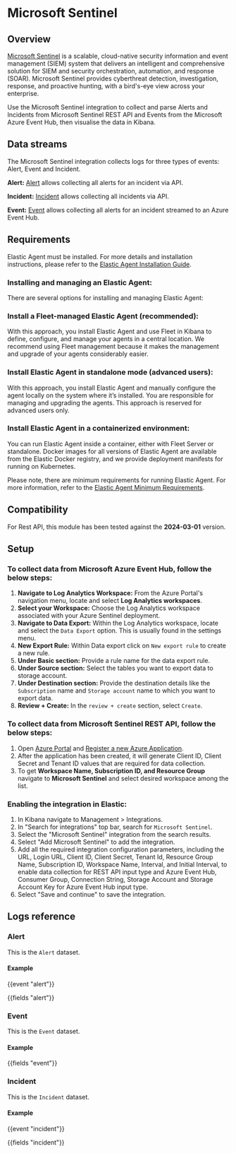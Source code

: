 # Microsoft Sentinel

## Overview

[Microsoft Sentinel](https://learn.microsoft.com/en-us/azure/sentinel/overview?tabs=azure-portal) is a scalable, cloud-native security information and event management (SIEM) system that delivers an intelligent and comprehensive solution for SIEM and security orchestration, automation, and response (SOAR). Microsoft Sentinel provides cyberthreat detection, investigation, response, and proactive hunting, with a bird's-eye view across your enterprise.

Use the Microsoft Sentinel integration to collect and parse Alerts and Incidents from Microsoft Sentinel REST API and Events from the Microsoft Azure Event Hub, then visualise the data in Kibana.

## Data streams

The Microsoft Sentinel integration collects logs for three types of events: Alert, Event and Incident.

**Alert:** [Alert](https://learn.microsoft.com/en-us/rest/api/securityinsights/incidents/list-alerts?view=rest-securityinsights-2024-03-01&tabs=HTTP) allows collecting all alerts for an incident via API.

**Incident:** [Incident](https://learn.microsoft.com/en-us/rest/api/securityinsights/incidents/list?view=rest-securityinsights-2024-03-01&tabs=HTTP) allows collecting all incidents via API.

**Event:** [Event](https://learn.microsoft.com/en-us/azure/sentinel/security-alert-schema) allows collecting all alerts for an incident streamed to an Azure Event Hub.  

## Requirements

Elastic Agent must be installed. For more details and installation instructions, please refer to the [Elastic Agent Installation Guide](https://www.elastic.co/guide/en/fleet/current/elastic-agent-installation.html).

### Installing and managing an Elastic Agent:

There are several options for installing and managing Elastic Agent:

### Install a Fleet-managed Elastic Agent (recommended):

With this approach, you install Elastic Agent and use Fleet in Kibana to define, configure, and manage your agents in a central location. We recommend using Fleet management because it makes the management and upgrade of your agents considerably easier.

### Install Elastic Agent in standalone mode (advanced users):

With this approach, you install Elastic Agent and manually configure the agent locally on the system where it’s installed. You are responsible for managing and upgrading the agents. This approach is reserved for advanced users only.

### Install Elastic Agent in a containerized environment:

You can run Elastic Agent inside a container, either with Fleet Server or standalone. Docker images for all versions of Elastic Agent are available from the Elastic Docker registry, and we provide deployment manifests for running on Kubernetes.

Please note, there are minimum requirements for running Elastic Agent. For more information, refer to the [Elastic Agent Minimum Requirements](https://www.elastic.co/guide/en/fleet/current/elastic-agent-installation.html#elastic-agent-installation-minimum-requirements).

## Compatibility

For Rest API, this module has been tested against the **2024-03-01** version.  

## Setup

### To collect data from Microsoft Azure Event Hub, follow the below steps:  

1. **Navigate to Log Analytics Workspace:** From the Azure Portal's navigation menu, locate and select **Log Analytics workspaces**.
2. **Select your Workspace:** Choose the Log Analytics workspace associated with your Azure Sentinel deployment.
3. **Navigate to Data Export:** Within the Log Analytics workspace, locate and select the `Data Export` option. This is usually found in the settings menu.
4. **New Export Rule:** Within Data export click on `New export rule` to create a new rule.
5. **Under Basic section:** Provide a rule name for the data export rule.
6. **Under Source section:** Select the tables you want to export data to storage account.
7. **Under Destination section:** Provide the destination details like the `Subscription` name and `Storage account` name to which you want to export data.
8. **Review + Create:** In the `review + create` section, select `Create`.

### To collect data from Microsoft Sentinel REST API, follow the below steps:

1. Open [Azure Portal](https://portal.azure.com/) and [Register a new Azure Application](https://learn.microsoft.com/en-us/entra/identity-platform/quickstart-register-app?tabs=certificate).
2. After the application has been created, it will generate Client ID, Client Secret and Tenant ID values that are required for data collection.
3. To get **Workspace Name, Subscription ID, and Resource Group** navigate to **Microsoft Sentinel** and select desired workspace among the list.

### Enabling the integration in Elastic:

1. In Kibana navigate to Management > Integrations.
2. In "Search for integrations" top bar, search for `Microsoft Sentinel`.
3. Select the "Microsoft Sentinel" integration from the search results.
4. Select "Add Microsoft Sentinel" to add the integration.
5. Add all the required integration configuration parameters, including the URL, Login URL, Client ID, Client Secret, Tenant Id, Resource Group Name, Subscription ID, Workspace Name, Interval, and Initial Interval, to enable data collection for REST API input type and Azure Event Hub, Consumer Group, Connection String, Storage Account and Storage Account Key for Azure Event Hub input type.
6. Select "Save and continue" to save the integration.

## Logs reference

### Alert

This is the `Alert` dataset.

#### Example

{{event "alert"}}

{{fields "alert"}}

### Event

This is the `Event` dataset.

#### Example

{{fields "event"}}

### Incident

This is the `Incident` dataset.

#### Example

{{event "incident"}}

{{fields "incident"}}
